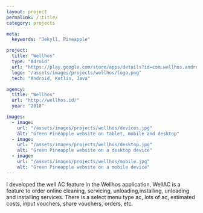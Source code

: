 ```yaml
---
layout: project
permalink: /:title/
category: projects

meta:
  keywords: "Jekyll, Pineapple"

project:
  title: "Wellhos"
  type: "Adroid"
  url: "https://play.google.com/store/apps/details?id=com.wellhos.android"
  logo: "/assets/images/projects/wellhos/logo.png"
  tech: "Android, Kotlin, Java"

agency:
  title: "Wellhos"
  url: "http://wellhos.id/"
  year: "2018"

images:
  - image:
    url: "/assets/images/projects/wellhos/devices.jpg"
    alt: "Green Pineapple website on tablet, mobile and desktop"
  - image:
    url: "/assets/images/projects/wellhos/desktop.jpg"
    alt: "Green Pineapple website on a desktop device"
  - image:
    url: "/assets/images/projects/wellhos/mobile.jpg"
    alt: "Green Pineapple website on a mobile device"
---
```

<p>I developed the well AC feature in the Wellhos application, WellAC is a feature to order online cleaning, servicing, unloading,installing, unloading and installing services. There is a select menu type ac, lots of ac, estimated costs, input vouchers, share vouchers, orders, etc.</p>

